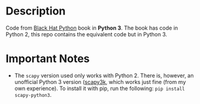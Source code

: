 # Description

Code from [Black Hat Python](https://www.nostarch.com/blackhatpython) book in **Python 3**. The book has code in Python 2,
this repo contains the equivalent code but in Python 3.

# Important Notes

* The `scapy` version used only works with Python 2. There is, however, an unofficial Python 3 version ([scapy3k](https://github.com/phaethon/scapy), which works just fine
(from my own experience). To install it with pip, run the following: `pip install scapy-python3`.
